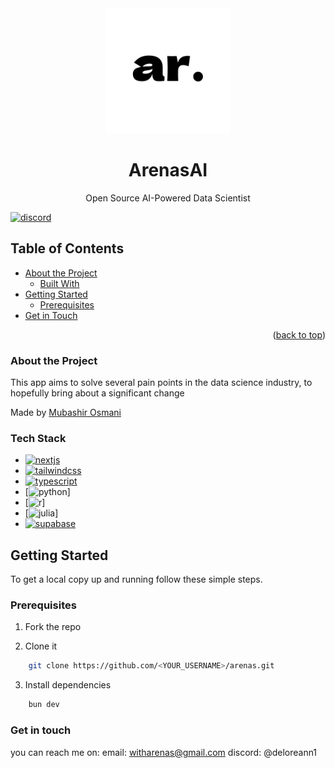<div align="center">
    <div align="center">
    <img src="public/assets/ar-light.svg" width="200" alt="arenas-logo" />
    </div>
    <h1 align="center">ArenasAI</h1>
    <p align="center">Open Source AI-Powered Data Scientist</p>    
</div>

[![discord][discord]][discordurl]

## Table of Contents

- [About the Project](#about-the-project)
  - [Built With](#built-with)
- [Getting Started](#getting-started)
  - [Prerequisites](#prerequisites)
- [Get in Touch](#get-in-touch)

<p align="right">(<a href="#readme-top">back to top</a>)</p>

### About the Project

This app aims to solve several pain points in the data science industry, to hopefully bring about a significant change 

Made by [Mubashir Osmani](https://github.com/mubashir1osmani)


### Tech Stack

- [![nextjs][nextjs]][nextjs-url]
- [![tailwindcss][tailwindcss]][tailwindcss-url]
- [![typescript][typescript]][typescripturl]
- [![python][python]]
- [![r][r]]
- [![julia][julia]]
- [![supabase][supabase]][supabaseurl]

## Getting Started

To get a local copy up and running follow these simple steps.

### Prerequisites

1. Fork the repo

2. Clone it
```sh
    git clone https://github.com/<YOUR_USERNAME>/arenas.git
```

3. Install dependencies
```sh
    bun dev
```

### Get in touch
you can reach me on:
email: witharenas@gmail.com
discord: @deloreann1



[typescript]: https://img.shields.io/badge/typescript-%23007ACC.svg?style=for-the-badge&logo=typescript&logoColor=white
[typescripturl]: https://www.typescriptlang.org/
[vercel]: https://img.shields.io/badge/Vercel-%23000000.svg?style=for-the-badge&logo=vercel&logoColor=white
[vercel-url]: https://vercel.com/
[nextjs]: https://img.shields.io/badge/Next.js-%23000000.svg?style=for-the-badge&logo=next.js&logoColor=white
[nextjs-url]: https://nextjs.org/
[tailwindcss]: https://img.shields.io/badge/Tailwind_CSS-%231a202c.svg?style=for-the-badge&logo=tailwind-css&logoColor=white
[tailwindcss-url]: https://tailwindcss.com/

[python]: https://img.shields.io/badge/python-%233776AB.svg?style=for-the-badge&logo=python&logoColor=white
[r]: https://img.shields.io/badge/R-%23276DC2.svg?style=for-the-badge&logo=r&logoColor=white
[julia]: https://img.shields.io/badge/julia-%235A0D8E.svg?style=for-the-badge&logo=julia&logoColor=white
[supabase]: https://img.shields.io/badge/Supabase-%233ECF8E.svg?style=for-the-badge&logo=supabase&logoColor=white
[supabaseurl]: https://supabase.com
[discord]: https://img.shields.io/badge/discord-%235865F2.svg?style=for-the-badge&logo=discord&logoColor=white
[discordurl]: https://discord.gg/spZ5yucbnn 
